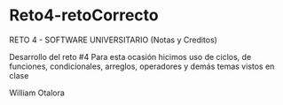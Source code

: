 # Reto4-retoCorrecto
RETO 4 - SOFTWARE UNIVERSITARIO (Notas y Creditos)

Desarrollo del reto #4
Para esta ocasión hicimos uso de ciclos, de funciones, condicionales, arreglos, operadores y demás temas vistos en clase

William Otalora
